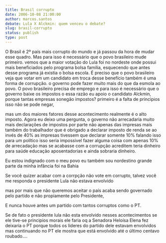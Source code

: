 ```yaml
---
title: Brasil corrupto
date: 2006-10-08 21:00:00
author: marcos.santos
debate: Lula X Alckmin: quem venceu o debate?
slug: brasil-corrupto
status: publish 
type: post
---
```


O Brasil é 2º país mais corrupto do mundo e já passou da hora de mudar esse quadro. Mas para isso é necessário que o povo brasileiro mude primeiro. vemos que a maior votação do Lula foi no nordeste onde possui mais beneficiados pelo programa bolsa familia, esquecendo que antes desse programa já existia o bolsa escola. É preciso que o povo brasileiro veja que votar em um candidato em troca desse benefício também é uma forma de corrupção. o governo pode fazer muito mais do que da esmola ao povo. O povo brasileiro precisa de emprego e para isso é necessário que o governo baixe os impostos o essa razão eu apoio o candidato Alckmin, porque tantas empresas sonegão impostos? primeiro é a falta de principios isso não se pode negar,


mas um dos maiores fatores desse acontecimento realmente é o alto imposto. Agora eu deixo uma pergunta, o governo não arrecadaria muito mais declarações de impostos por parte não apenas das impresas mais também do trabalhador que é obrigado a declarar imposto de renda se ao invés de 40% as impresas tivessem que declarar somente 10% falando isso para um político isso seria impossivel fazer alguma coisa com apenas 10% de arrecadação mas se acabasse com a corrupção acreditem teria dinheiro para saúde educação aposentadorias e ainda sobraria dinheiro.


Eu estou indignado com o meu povo eu também sou nordestino grande parte da minha infância foi na Bahia 


Se você quizer acabar com a corrpção não vote em corrupto, talvez você me responda o presidente Lula não estava envolvido


mas por mais que não queremos aceitar o país acaba sendo governado pelo partido e não propiamente pelo Presidente,


E nunca houve antes um partido com tantos corruptos como o PT.


Se de fato o presidente lula não esta envolvido nesses acontecimentos se ele tive-se principios morais ele faria oq a Senadora Heloísa Elena fez deixaria o PT porque todos os líderes do partido dele estavam envolvidos  mas continuando no PT ele mostra que está envolvido até o último centavo roubado....


 



